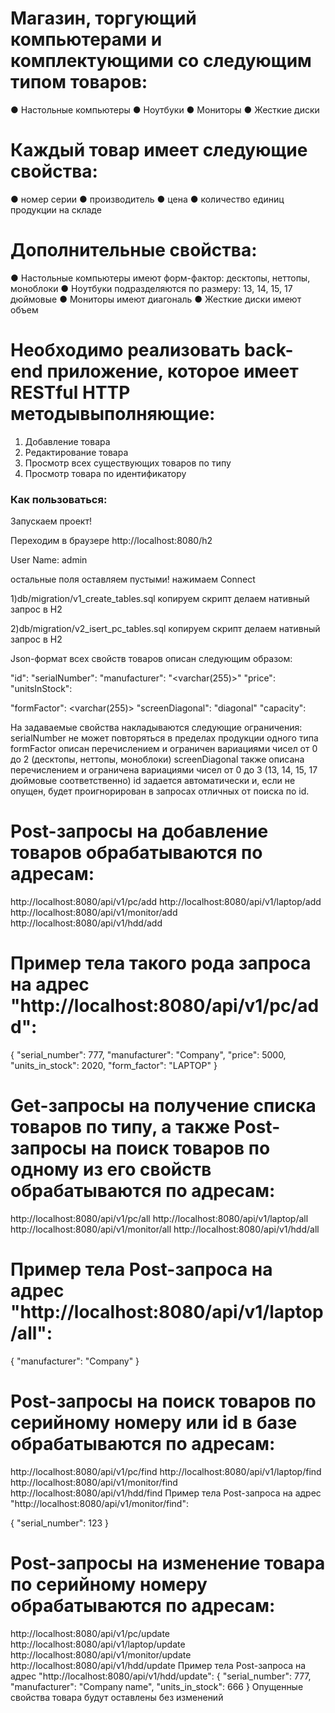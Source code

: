 # Магазин, торгующий компьютерами и комплектующими со следующим типом товаров:
● Настольные компьютеры
● Ноутбуки
● Мониторы
● Жесткие диски

# Каждый товар имеет следующие свойства:
● номер серии
● производитель
● цена
● количество единиц продукции на складе

# Дополнительные свойства:
● Настольные компьютеры имеют форм-фактор: десктопы, неттопы, моноблоки
● Ноутбуки подразделяются по размеру: 13, 14, 15, 17 дюймовые
● Мониторы имеют диагональ
● Жесткие диски имеют объем

# Необходимо реализовать back-end приложение, которое имеет RESTful HTTP методывыполняющие:
1. Добавление товара
2. Редактирование товара
3. Просмотр всех существующих товаров по типу
4. Просмотр товара по идентификатору


### Как пользоваться:

Запускаем проект!

Переходим в браузере http://localhost:8080/h2 
 
User Name: admin

остальные поля оставляем пустыми! нажимаем Connect
 
1)db/migration/v1_create_tables.sql
копируем скрипт делаем нативный запрос в H2

2)db/migration/v2_isert_pc_tables.sql
копируем скрипт делаем нативный запрос в H2

Json-формат всех свойств товаров описан следующим образом:

"id":             <bigserial>
"serialNumber":   <int8>
"manufacturer":   "<varchar(255)>"
"price":          <int8>
"unitsInStock":   <int8>

"formFactor":     <varchar(255)>
"screenDiagonal": <int4>
"diagonal"        <int8>
"capacity":       <int8>

На задаваемые свойства накладываются следующие ограничения:
serialNumber не может повторяться в пределах продукции одного типа
formFactor описан перечислением и ограничен вариациями чисел от 0 до 2 (десктопы, неттопы, моноблоки)
screenDiagonal также описана перечислением и ограничена вариациями чисел от 0 до 3 (13, 14, 15, 17 дюймовые соответственно)
id задается автоматически и, если не опущен, будет проигнорирован в запросах отличных от поиска по id.

# Post-запросы на добавление товаров обрабатываются по адресам:

http://localhost:8080/api/v1/pc/add
http://localhost:8080/api/v1/laptop/add
http://localhost:8080/api/v1/monitor/add
http://localhost:8080/api/v1/hdd/add

# Пример тела такого рода запроса на адрес "http://localhost:8080/api/v1/pc/add":
{
"serial_number": 777,
"manufacturer": "Company",
"price": 5000,
"units_in_stock": 2020,
"form_factor": "LAPTOP"
}
# Get-запросы на получение списка товаров по типу, а также Post-запросы на поиск товаров по одному из его свойств обрабатываются по адресам:

http://localhost:8080/api/v1/pc/all
http://localhost:8080/api/v1/laptop/all
http://localhost:8080/api/v1/monitor/all
http://localhost:8080/api/v1/hdd/all

# Пример тела Post-запроса на адрес "http://localhost:8080/api/v1/laptop/all":

{
"manufacturer": "Company"
}

# Post-запросы на поиск товаров по серийному номеру или id в базе обрабатываются по адресам:
http://localhost:8080/api/v1/pc/find
http://localhost:8080/api/v1/laptop/find
http://localhost:8080/api/v1/monitor/find
http://localhost:8080/api/v1/hdd/find
Пример тела Post-запроса на адрес "http://localhost:8080/api/v1/monitor/find":

{
"serial_number": 123
}
# Post-запросы на изменение товара по серийному номеру обрабатываются по адресам:
http://localhost:8080/api/v1/pc/update
http://localhost:8080/api/v1/laptop/update
http://localhost:8080/api/v1/monitor/update
http://localhost:8080/api/v1/hdd/update
Пример тела Post-запроса на адрес "http://localhost:8080/api/v1/hdd/update":
{
"serial_number": 777,
"manufacturer": "Company name",
"units_in_stock": 666
}
Опущенные свойства товара будут оставлены без изменений